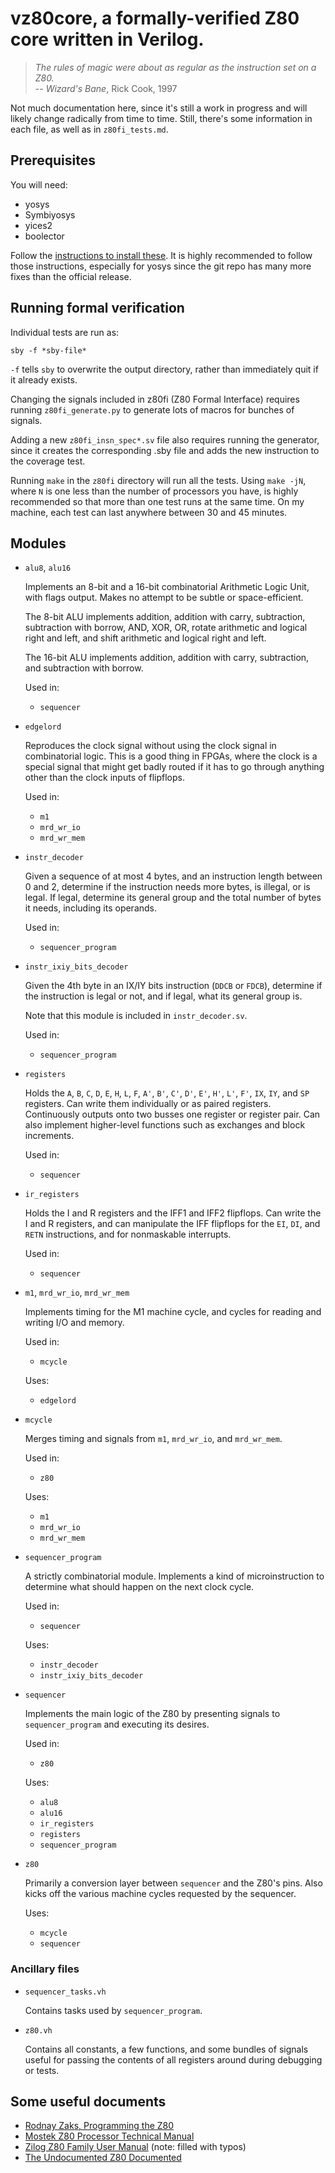 # vz80core, a formally-verified Z80 core written in Verilog.

> *The rules of magic were about as regular as the instruction set on a Z80.*<br/>
> -- *Wizard's Bane*, Rick Cook, 1997

Not much documentation here, since it's still a work in progress and will likely change radically from time to time. Still, there's some information in each file, as well as in `z80fi_tests.md`.

## Prerequisites

You will need:
* yosys
* Symbiyosys
* yices2
* boolector

Follow the [instructions to install these](https://symbiyosys.readthedocs.io/en/latest/quickstart.html). It is highly recommended to follow those instructions, especially for yosys since the git repo has many more fixes than the official release.

## Running formal verification

Individual tests are run as:

`sby -f *sby-file*`

`-f` tells `sby` to overwrite the output directory, rather than
immediately quit if it already exists.

Changing the signals included in z80fi (Z80 Formal Interface) requires running `z80fi_generate.py` to generate lots of macros for bunches of signals.

Adding a new `z80fi_insn_spec*.sv` file also requires running the generator, since it creates the corresponding .sby file and adds the new instruction to the coverage test.

Running `make` in the `z80fi` directory will run all the tests. Using `make -jN`, where `N` is one less than the number of processors you have, is highly recommended so that more than one test runs at the same time. On my machine, each test can last anywhere between 30 and 45 minutes.

## Modules

* `alu8`, `alu16`

  Implements an 8-bit and a 16-bit combinatorial Arithmetic Logic Unit, with flags output. Makes no attempt to be subtle or space-efficient.

  The 8-bit ALU implements addition, addition with carry, subtraction, subtraction with borrow, AND, XOR, OR, rotate arithmetic and logical right and left, and shift arithmetic and logical right and left.

  The 16-bit ALU implements addition, addition with carry, subtraction, and subtraction with borrow.

  Used in:
  * `sequencer`

* `edgelord`

  Reproduces the clock signal without using the clock signal in combinatorial logic. This is a good thing in FPGAs, where the clock is a special signal that might get badly routed if it has to go through anything other than the clock inputs of flipflops.

  Used in:
  * `m1`
  * `mrd_wr_io`
  * `mrd_wr_mem`

* `instr_decoder`

  Given a sequence of at most 4 bytes, and an instruction length between 0 and 2, determine if the instruction needs more bytes, is illegal, or is legal. If legal, determine its general group and the total number of bytes it needs, including its operands.

  Used in:
  * `sequencer_program`

* `instr_ixiy_bits_decoder`

  Given the 4th byte in an IX/IY bits instruction (`DDCB` or `FDCB`), determine if the instruction is legal or not, and if legal, what its general group is.

  Note that this module is included in `instr_decoder.sv`.

  Used in:
  * `sequencer_program`

* `registers`

  Holds the `A`, `B`, `C`, `D`, `E`, `H`, `L`, `F`, `A'`, `B'`, `C'`, `D'`, `E'`, `H'`, `L'`, `F'`, `IX`, `IY`, and `SP` registers. Can write them individually or as paired registers. Continuously outputs onto two busses one register or register pair. Can also implement higher-level functions such as exchanges and block increments.

  Used in:
  * `sequencer`

* `ir_registers`

  Holds the I and R registers and the IFF1 and IFF2 flipflops. Can write the I and R registers, and can manipulate the IFF flipflops for the `EI`, `DI`, and `RETN` instructions, and for nonmaskable interrupts.

  Used in:
  * `sequencer`

* `m1`, `mrd_wr_io`, `mrd_wr_mem`

  Implements timing for the M1 machine cycle, and cycles for reading and writing I/O and memory.

  Used in:
  * `mcycle`

  Uses:
  * `edgelord`

* `mcycle`

  Merges timing and signals from `m1`, `mrd_wr_io`, and `mrd_wr_mem`.

  Used in:
  * `z80`

  Uses:
  * `m1`
  * `mrd_wr_io`
  * `mrd_wr_mem`

* `sequencer_program`

  A strictly combinatorial module. Implements a kind of microinstruction to determine what should happen on the next clock cycle.

  Used in:
  * `sequencer`

  Uses:
  * `instr_decoder`
  * `instr_ixiy_bits_decoder`

* `sequencer`

  Implements the main logic of the Z80 by presenting signals to `sequencer_program` and executing its desires.

  Used in:
  * `z80`

  Uses:
  * `alu8`
  * `alu16`
  * `ir_registers`
  * `registers`
  * `sequencer_program`

* `z80`

  Primarily a conversion layer between `sequencer` and the Z80's pins. Also kicks off the various machine cycles requested by the sequencer.

  Uses:
  * `mcycle`
  * `sequencer`

### Ancillary files

* `sequencer_tasks.vh`

  Contains tasks used by `sequencer_program`.

* `z80.vh`

  Contains all constants, a few functions, and some bundles of signals useful for passing the contents of all registers around during debugging or tests.

## Some useful documents

* [Rodnay Zaks, Programming the Z80](https://archive.org/details/Programming_the_Z-80_2nd_Edition_1980_Rodnay_Zaks)
* [Mostek Z80 Processor Technical Manual](http://datasheets.chipdb.org/Mostek/3880.pdf)
* [Zilog Z80 Family User Manual](https://archive.org/details/Zilog_Z80_Family_user_manual) (note: filled with typos)
* [The Undocumented Z80 Documented](http://datasheets.chipdb.org/Zilog/Z80/z80-documented-0.90.pdf)
